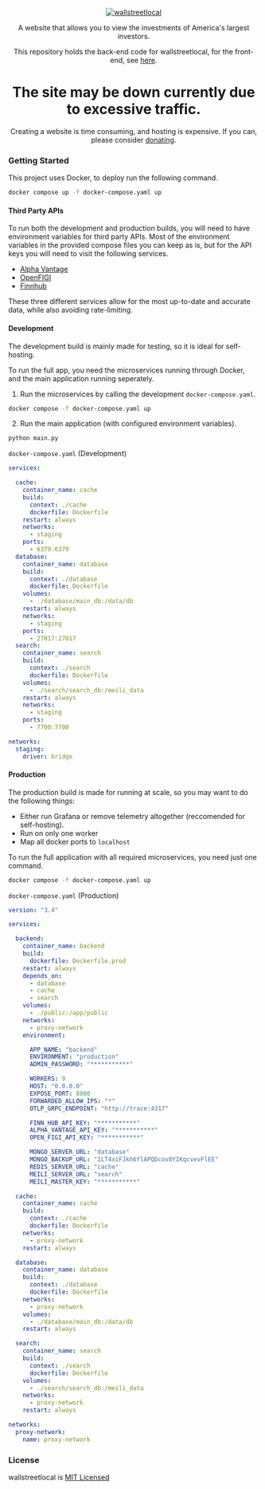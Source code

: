 <p align="center">
  <a href="https://wallstreetlocal.com" target="_blank">
    <picture>
      <img alt="wallstreetlocal" src="https://raw.githubusercontent.com/bruhbruhroblox/wallstreetlocal/main/public/logo.png" style="max-width: 100%;">
    </picture>
  </a>
</p>

<p align="center">
  A website that allows you to view the investments of America's largest investors.
</p>
<p align="center">
  This repository holds the back-end code for wallstreetlocal, for the front-end, see <a href="https://github.com/bruhbruhroblox/walltreetlocal" target="_blank" >here</a>.
</p>


<h1 align="center" color="red">
  The site may be down currently due to excessive traffic.
</h1>


<p align="center">
  Creating a website is time consuming, and hosting is expensive. If you can, please consider <a href="https://ko-fi.com/wallstreetlocal" target="_blank" >donating</a>.
</p>

### Getting Started

This project uses Docker, to deploy run the following command.

```bash
docker compose up -f docker-compose.yaml up
```

#### Third Party APIs

To run both the development and production builds, you will need to have environment variables for third party APIs. Most of the environment variables in the provided compose files you can keep as is, but for the API keys you will need to visit the following services.

* [Alpha Vantage](https://www.alphavantage.co/)
* [OpenFIGI](https://www.openfigi.com/)
* [Finnhub](https://finnhub.io/)

These three different services allow for the most up-to-date and accurate data, while also avoiding rate-limiting.

#### Development

The development build is mainly made for testing, so it is ideal for self-hosting.

To run the full app, you need the microservices running through Docker, and the main application running seperately.

1. Run the microservices by calling the development `docker-compose.yaml`.

```bash
docker compose -f docker-compose.yaml up
```

2. Run the main application (with configured environment variables).

```bash
python main.py
```


`docker-compose.yaml` (Development) 
```yaml
services:

  cache:
    container_name: cache
    build:
      context: ./cache
      dockerfile: Dockerfile
    restart: always
    networks:
      - staging
    ports:
      - 6379:6379
  database:
    container_name: database
    build:
      context: ./database
      dockerfile: Dockerfile
    volumes:
      - ./database/main_db:/data/db
    restart: always
    networks:
      - staging
    ports:
      - 27017:27017
  search:
    container_name: search
    build:
      context: ./search
      dockerfile: Dockerfile
    volumes:
      - ./search/search_db:/meili_data
    restart: always
    networks:
      - staging
    ports:
      - 7700:7700

networks:
  staging:
    driver: bridge
```

#### Production

The production build is made for running at scale, so you may want to do the following things:
- Either run Grafana or remove telemetry altogether (reccomended for self-hosting).
- Run on only one worker
- Map all docker ports to `localhost`

To run the full application with all required microservices, you need just one command.

```bash
docker compose -f docker-compose.yaml up
```

`docker-compose.yaml` (Production)
```yaml
version: "3.4"

services:

  backend:
    container_name: backend
    build:
      dockerfile: Dockerfile.prod
    restart: always
    depends_on:
      - database
      - cache
      - search
    volumes:
      - ./public:/app/public
    networks:
      - proxy-network
    environment:

      APP_NAME: "backend"
      ENVIRONMENT: "production"
      ADMIN_PASSWORD: "***********"

      WORKERS: 9
      HOST: "0.0.0.0"
      EXPOSE_PORT: 8000
      FORWARDED_ALLOW_IPS: "*"
      OTLP_GRPC_ENDPOINT: "http://trace:4317"

      FINN_HUB_API_KEY: "***********"
      ALPHA_VANTAGE_API_KEY: "***********"
      OPEN_FIGI_API_KEY: "***********"

      MONGO_SERVER_URL: "database"
      MONGO_BACKUP_URL: "1LT4xiFJkh6YlAPQDcov8YIKqcvevFlEE"
      REDIS_SERVER_URL: "cache"
      MEILI_SERVER_URL: "search"
      MEILI_MASTER_KEY: "***********"

  cache:
    container_name: cache
    build:
      context: ./cache
      dockerfile: Dockerfile
    networks:
      - proxy-network
    restart: always

  database:
    container_name: database
    build:
      context: ./database
      dockerfile: Dockerfile
    networks:
      - proxy-network
    volumes:
      - ./database/main_db:/data/db
    restart: always

  search:
    container_name: search
    build:
      context: ./search
      dockerfile: Dockerfile
    volumes:
      - ./search/search_db:/meili_data
    networks:
      - proxy-network
    restart: always

networks:
  proxy-network:
    name: proxy-network
```


### License
wallstreetlocal is [MIT Licensed](./LICENSE.MD)